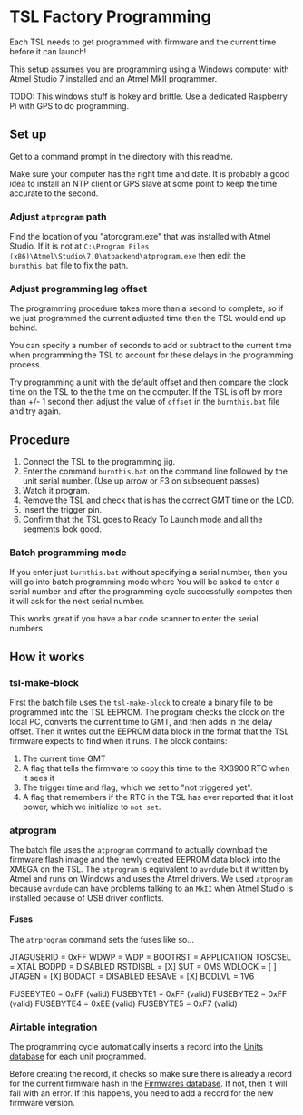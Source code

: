 # TSL Factory Programming

Each TSL needs to get programmed with firmware and the current time before it can launch!

This setup assumes you are programming using a Windows computer with Atmel Studio 7 installed and an Atmel MkII programmer.

TODO: This windows stuff is hokey and brittle. Use a dedicated Raspberry Pi with GPS to do programming.

## Set up

Get to a command prompt in the directory with this readme. 

Make sure your computer has the right time and date. It is probably a good idea to install an NTP client or GPS slave at some point to keep the time accurate to the second.

### Adjust `atprogram` path 

Find the location of you "atprogram.exe" that was installed with Atmel Studio. If it is not at `C:\Program Files (x86)\Atmel\Studio\7.0\atbackend\atprogram.exe` then edit the `burnthis.bat` file to fix the path.

### Adjust programming lag offset

The programming procedure takes more than a second to complete, so if we just programmed the current adjusted time then the TSL would end up behind.

You can specify a number of seconds to add or subtract to the current time when programming the TSL to account for these delays in the programming process. 

Try programming a unit with the default offset and then compare the clock time on the TSL to the the time on the computer. If the TSL is off by more than +/- 1 second then adjust the value of `offset` in the `burnthis.bat` file and try again. 
  
## Procedure

1. Connect the TSL to the programming jig.
2. Enter the command `burnthis.bat` on the command line followed by the unit serial number. (Use up arrow or F3 on subsequent passes)
3. Watch it program.
4. Remove the TSL and check that is has the correct GMT time on the LCD.
5. Insert the trigger pin.
6. Confirm that the TSL goes to Ready To Launch mode and all the segments look good.

### Batch programming mode

If you enter just `burnthis.bat` without specifying a serial number, then you will go into batch programming mode where You will be asked to enter a serial number and after the programming cycle successfully competes then it will ask for the next serial number. 

This works great if you have a bar code scanner to enter the serial numbers.   

## How it works

### tsl-make-block

First the batch file uses the `tsl-make-block` to create a binary file to be programmed into the TSL EEPROM. The program checks the clock on the local PC, converts the current time to GMT, and then adds in the delay offset. Then it writes out the EEPROM data block in the format that the TSL firmware expects to find when it runs. The block contains:

1. The current time GMT
2. A flag that tells the firmware to copy this time to the RX8900 RTC when it sees it
3. The trigger time and flag, which we set to "not triggered yet". 
4. A flag that remembers if the RTC in the TSL has ever reported that it lost power, which we initialize to `not set`.
 
### atprogram
The batch file uses the `atprogram` command to actually download the firmware flash image and the newly created EEPROM data block into the XMEGA on the TSL.  The `atprogram` is equivalent to `avrdude` but it written by Atmel and runs on Windows and uses the Atmel drivers. We used `atprogram`  because `avrdude` can have problems talking to an `MkII` when Atmel Studio is installed because of USB driver conflicts.  

#### Fuses

The `atrprogram` command sets the fuses like so...

JTAGUSERID = 0xFF
WDWP = <none selected>
WDP = <none selected>
BOOTRST = APPLICATION
TOSCSEL = XTAL
BODPD = DISABLED
RSTDISBL = [X]
SUT = 0MS
WDLOCK = [ ]
JTAGEN = [X]
BODACT = DISABLED
EESAVE = [X]
BODLVL = 1V6

FUSEBYTE0 = 0xFF (valid)
FUSEBYTE1 = 0xFF (valid)
FUSEBYTE2 = 0xFF (valid)
FUSEBYTE4 = 0xEE (valid)
FUSEBYTE5 = 0xF7 (valid)

### Airtable integration

The programming cycle automatically inserts a record into the [Units database](https://airtable.com/tblunHqmlHFKtvaZ1/viw4lIvKlyMFLtk5F) for each unit programmed. 

Before creating the record, it checks so make sure there is already a record for the current firmware hash in the [Firmwares database](https://airtable.com/tbl5LY3zBKoeetbQW/viwRVB4nIbvjLaZ3i). If not, then it will fail with an error. If this happens, you need to add a record for the new firmware version.  
